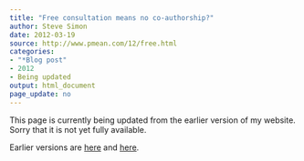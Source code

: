 ```yaml
---
title: "Free consultation means no co-authorship?"
author: Steve Simon
date: 2012-03-19
source: http://www.pmean.com/12/free.html
categories:
- "*Blog post"
- 2012
- Being updated
output: html_document
page_update: no
---
```


This page is currently being updated from the earlier version of my website. Sorry that it is not yet fully available.

<!---More--->

Earlier versions are [here][sim1] and [here][sim2].
 
[sim1]: http://www.pmean.com/12/free.html
[sim2]: http://new.pmean.com/consultation-co-authorship/
